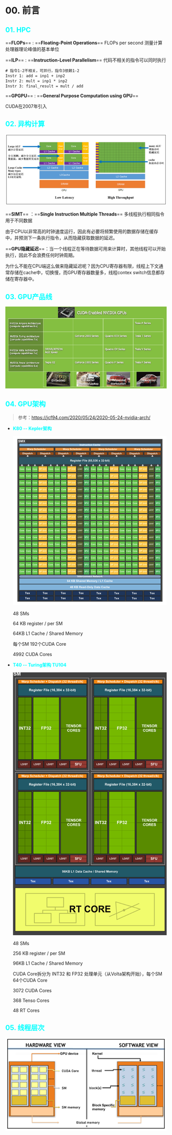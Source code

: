 # 00. 前言

## <font color=cyan>01. HPC</font>

==**FLOPs**== : ==**Floating-Point Operations**==   FLOPs per second 测量计算处理器理论峰值的基本单位

==**ILP**== : ==**Instruction-Level Parallelism**==   代码不相关的指令可以同时执行

```assembly
# 指令1-2不相关，可并行，指令3依赖1-2
Instr 1: add = inp1 + inp2
Instr 2: mult = inp1 * inp2
Instr 3: final_result = mult / add
```

==**GPGPU**== : ==**General Purpose Computation using GPU**==

CUDA在2007年引入

## <font color=cyan>02. 异构计算</font>

![](img/异构计算.png)

==**SIMT**== ：==**Single Instruction Multiple Threads**==   多线程执行相同指令用于不同数据

由于CPU以非常高的时钟速度运行，因此有必要将频繁使用的数据存储在缓存中，并预测下一条执行指令，从而隐藏获取数据的延迟。

==**GPU隐藏延迟**==：当一个线程正在等待数据可用来计算时，其他线程可以开始执行，因此不会浪费任何时钟周期。

为什么不能在CPU端这么做来隐藏延迟呢？因为CPU寄存器有限，线程上下文通常存储在cache中，切换慢，而GPU寄存器数量多，线程contex switch信息都存储在寄存器中。

## <font color=cyan>03. GPU产品线</font>

![](img/GPU产品线.png)

## <font color=cyan>04. GPU架构</font>

> 参考：https://jcf94.com/2020/05/24/2020-05-24-nvidia-arch/

* <font color=cyan>**K80 -- Kepler架构**</font>

  ![](img/kepler.png)

  48 SMs

  64 KB register  / per SM

  64KB L1 Cache / Shared Memory

  每个SM 192个CUDA Core

  4992 CUDA Cores

  

* <font color=cyan>**T40 -- Turing架构 TU104**</font>

  ![](img/T4.png)

  48 SMs

  256 KB register  / per SM

  96KB L1 Cache / Shared Memory

  CUDA Core拆分为 INT32 和 FP32 处理单元（从Volta架构开始），每个SM 64个CUDA Core

  3072 CUDA Cores

  368 Tenso Cores

  48 RT Cores

## <font color=cyan>05. 线程层次</font>

![](img/线程层次.png)

